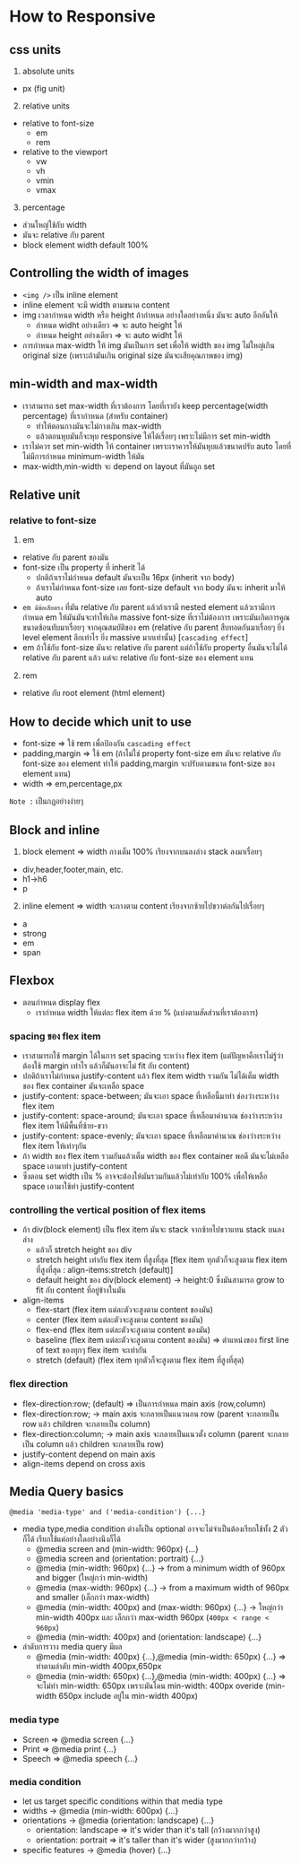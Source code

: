 # How to Responsive

## css units

1. absolute units

- px (fig unit)

2. relative units

- relative to font-size
  - em
  - rem
- relative to the viewport
  - vw
  - vh
  - vmin
  - vmax

3. percentage

- ส่วนใหญ่ใช้กับ width
- มันจะ relative กับ parent
- block element width default 100%

## Controlling the width of images

- `<img />` เป็น inline element
- inline element จะมี width ตามขนาด content
- img เวลากำหนด width หรือ height ถ้ากำหนด อย่างใดอย่างหนึ่ง มันจะ auto อีกอันให้
  - กำหนด widht อย่างเดียว => จะ auto height ให้
  - กำหนด height อย่างเดียว => จะ auto widht ให้
- การกำหนด max-width ให้ img มันเป็นการ set เพื่อให้ width ของ img ไม่ใหญ่เกิน original size (เพราะถ้ามันเกิน original size มันจะเสียคุณภาพของ img)

## min-width and max-width

- เราสามารถ set max-width ที่เราต้องการ โดยที่เรายัง keep percentage(width percentage) ที่เรากำหนด (สำหรับ container)
  - ทำให้ตอนกางมันจะไม่กางเกิน max-width
  - แล้วตอนหุบมันก็จะหุบ responsive ให้ได้เรื่อยๆ เพราะไม่มีการ set min-width
- เราไม่ควร set min-width ให้ container เพราะเราควรให้มันหุบแล้วขนาดปรับ auto โดยที่ไม่มีการกำหนด minimum-width ให้มัน
- max-width,min-width จะ depend on layout ที่มันถูก set

## Relative unit

### relative to font-size

1. em

- relative กับ parent ของมัน
- font-size เป็น property ที่ inherit ได้
  - ปกติถ้าเราไม่กำหนด default มันจะเป็น 16px (inherit จาก body)
  - ถ้าเราไม่กำหนด font-size เลย font-size default จาก body มันจะ inherit มาให้ auto
- `em มีข้อเสียตรง` ที่มัน relative กับ parent แล้วถ้าเรามี nested element แล้วเรามีการกำหนด em ให้มันมันจะทำให้เกิด massive font-size ที่เราไม่ต้องการ เพราะมันเกิดการคูณขนาดซ้อนทับมาเรื่อยๆ จากคุณสมบัติของ em (relative กับ parent สืบทอดกันมาเรื่อยๆ ยิ่ง level element ลึกเท่าไร ยิ่ง massive มากเท่านั้น) [`cascading effect`]
- em ถ้าใช้กับ font-size มันจะ relative กับ parent แต่ถ้าใช้กับ property อื่นมันจะไม่ได้ relative กับ parent แล้ว แต่จะ relative กับ font-size ของ element แทน

2. rem

- relative กับ root element (html element)

## How to decide which unit to use

- font-size => ใช้ rem เพื่อป้องกัน `cascading effect`
- padding,margin => ใช้ em (ถ้าไม่ใช่ property font-size em มันจะ relative กับ font-size ของ element ทำให้ padding,margin จะปรับตามขนาด font-size ของ element แทน)
- width => em,percentage,px

`Note :` เป็นกฎอย่างง่ายๆ

## Block and inline

1. block element => width กางเต็ม 100% เรียงจากบนลงล่าง stack ลงมาเรื่อยๆ

- div,header,footer,main, etc.
- h1->h6
- p

2. inline element => width จะกางตาม content เรียงจากซ้ายไปขวาต่อกันไปเรื่อยๆ

- a
- strong
- em
- span

## Flexbox

- ตอนกำหนด display flex
  - เรากำหนด width ให้แต่ละ flex item ด้วย % (แบ่งตามสัดส่วนที่เราต้องการ)

### spacing ของ flex item

- เราสามารถใช้ margin ได้ในการ set spacing ระหว่าง flex item (แต่ปัญหาคือเราไม่รู้ว่าต้องใช้ margin เท่าไร แล้วก็มันอาจะไม่ fit กับ content)
- ปกติถ้าเราไม่กำหนด justify-content แล้ว flex item width รวมกัน ไม่ได้เต็ม width ของ flex container มันจะเหลือ space
- justify-content: space-between; มันจะเอา space ที่เหลือนี้มาทำ ช่องว่างระหว่าง flex item
- justify-content: space-around; มันจะเอา space ที่เหลือมาคำนวณ ช่องว่างระหว่าง flex item ให้มีพื้นที่ซ้าย-ขวา
- justify-content: space-evenly; มันจะเอา space ที่เหลือมาคำนวณ ช่องว่างระหว่าง flex item ให้เท่าๆกัน
- ถ้า width ของ flex item รวมกันแล้วเต็ม width ของ flex container พอดี มันจะไม่เหลือ space เอามาทำ justify-content
- ซึ่งตอน set width เป็น % อาจจะต้องให้มันรวมกันแล้วไม่เท่ากับ 100% เพื่อให้เหลือ space เอามาใช้ทำ justify-content

### controlling the vertical position of flex items

- ถ้า div(block element) เป็น flex item มันจะ stack จากซ้ายไปขวาแทน stack บนลงล่าง
  - แล้วก็ stretch height ของ div
  - stretch height เท่ากับ flex item ที่สูงที่สุด [flex item ทุกตัวก็จะสูงตาม flex item ที่สูงที่สุด : align-items:stretch (default)]
  - default height ของ div(block element) -> height:0 ซึ่งมันสามารถ grow to fit กับ content ที่อยู่ข้างในมัน
- align-items
  - flex-start (flex item แต่ละตัวจะสูงตาม content ของมัน)
  - center (flex item แต่ละตัวจะสูงตาม content ของมัน)
  - flex-end (flex item แต่ละตัวจะสูงตาม content ของมัน)
  - baseline (flex item แต่ละตัวจะสูงตาม content ของมัน) => ตำแหน่งของ first line of text ของทุกๆ flex item จะเท่ากัน
  - stretch (default) (flex item ทุกตัวก็จะสูงตาม flex item ที่สูงที่สุด)

### flex direction

- flex-direction:row; (default) => เป็นการกำหนด main axis (row,column)
- flex-direction:row; -> main axis จะกลายเป็นแนวนอน row (parent จะกลายเป็น row แล้ว children จะกลายเป็น column)
- flex-direction:column; -> main axis จะกลายเป็นแนวตั้ง column (parent จะกลายเป็น column แล้ว children จะกลายเป็น row)
- justify-content depend on main axis
- align-items depend on cross axis

## Media Query basics

```
@media 'media-type' and ('media-condition') {...}
```

- media type,media condition ต่างก็เป็น optional อาจจะไม่จำเป็นต้องเรียกใช้ทั้ง 2 ตัวก็ได้ เรียกใช้แค่อย่างใดอย่างนึงก็ได้
  - @media screen and (min-width: 960px) {...}
  - @media screen and (orientation: portrait) {...}
  - @media (min-width: 960px) {...} -> from a minimum width of 960px and bigger (ใหญ่กว่า min-width)
  - @media (max-width: 960px) {...} -> from a maximum width of 960px and smaller (เล็กกว่า max-width)
  - @media (min-width: 400px) and (max-width: 960px) {...} -> ใหญ่กว่า min-width 400px และ เล็กกว่า max-width 960px (`400px < range < 960px`)
  - @media (min-width: 400px) and (orientation: landscape) {...}
- ลำดับการวาง media query มีผล
  - @media (min-width: 400px) {...},@media (min-width: 650px) {...} => ทำตามลำดับ min-width 400px,650px
  - @media (min-width: 650px) {...},@media (min-width: 400px) {...} => จะไม่ทำ min-width: 650px เพราะมันโดน min-width: 400px overide (min-width 650px include อยู่ใน min-width 400px)

### media type

- Screen => @media screen {...}
- Print => @media print {...}
- Speech => @media speech {...}

### media condition

- let us target specific conditions within that media type
- widths -> @media (min-width: 600px) {...}
- orientations -> @media (orientation: landscape) {...}
  - orientation: landscape => it's wider than it's tall (กว้างมากกว่าสูง)
  - orientation: portrait => it's taller than it's wider (สูงมากกว่ากว้าง)
- specific features -> @media (hover) {...}
